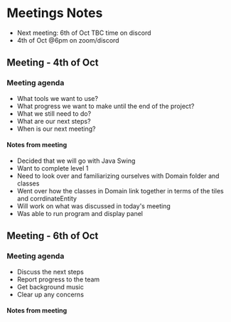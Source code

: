 # Meetings Notes

- Next meeting: 6th of Oct TBC time on discord
- 4th of Oct @6pm on zoom/discord

## Meeting - 4th of Oct
 
### Meeting agenda

- What tools we want to use?
- What progress we want to make until the end of the project?
- What we still need to do?
- What are our next steps?
- When is our next meeting?

#### Notes from meeting
- Decided that we will go with Java Swing
- Want to complete level 1
- Need to look over and familiarizing ourselves with Domain folder and classes
- Went over how the classes in Domain link together in terms of the tiles and corrdinateEntity
- Will work on what was discussed in today's meeting
- Was able to run program and display panel

## Meeting - 6th of Oct

### Meeting agenda
- Discuss the next steps
- Report progress to the team
- Get background music
- Clear up any concerns


#### Notes from meeting


